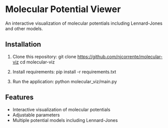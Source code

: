 # Molecular Potential Viewer

An interactive visualization of molecular potentials including Lennard-Jones and other models.

## Installation

1. Clone this repository:
   git clone https://github.com/njcorrente/molecular-viz
   cd molecular-viz

2. Install requirements:
   pip install -r requirements.txt

3. Run the application:
   python molecular_viz/main.py

## Features
- Interactive visualization of molecular potentials
- Adjustable parameters
- Multiple potential models including Lennard-Jones
